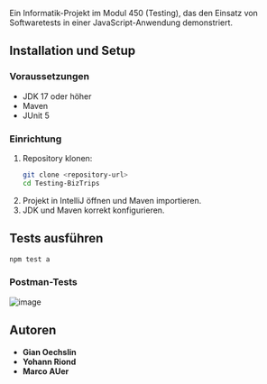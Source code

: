 Ein Informatik-Projekt im Modul 450 (Testing), das den Einsatz von Softwaretests in einer JavaScript-Anwendung demonstriert.

## Installation und Setup

### Voraussetzungen

- JDK 17 oder höher
- Maven
- JUnit 5

### Einrichtung

1. Repository klonen:
   ```bash
   git clone <repository-url>
   cd Testing-BizTrips
   ```
2. Projekt in IntelliJ öffnen und Maven importieren.
3. JDK und Maven korrekt konfigurieren.

## Tests ausführen

```bash
npm test a
```

### Postman-Tests
![image](https://github.com/user-attachments/assets/f7077f9e-31b9-48c0-a6f2-a1f1b773a6df)


## Autoren

- **Gian Oechslin**
- **Yohann Riond**
- **Marco AUer**
